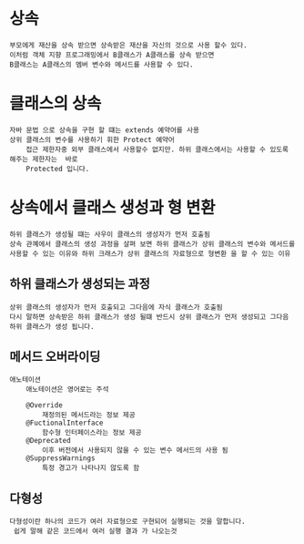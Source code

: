 
# 상속

    부모에게 재산을 상속 받으면 상속받은 재산을 자신의 것으로 사용 할수 있다.
    이처럼 객체 지향 프로그래밍에서 B클래스가 A클래스를 상속 받으면 
    B클래스는 A클래스의 멤버 변수와 메서드를 사용할 수 있다.


# 클래스의 상속

    자바 문법 으로 상속을 구현 할 떄는 extends 예약어를 사용
    상위 클래스의 변수를 사용하기 휘한 Protect 예약어
        접근 제한자중 외부 클래스에서 사용할수 없지만. 하위 클래스에서는 사용할 수 있도록 해주는 제한자는  바로 
        Protected 입니다.

# 상속에서 클래스 생성과 형 변환
    하위 클래스가 생성될 떄는 사우이 클래스의 생성자가 먼저 호출됨
    상속 관꼐에서 클래스의 생성 과정을 살펴 보면 하위 클래스가 상위 클래스의 변수와 메서드를 사용할 수 있는 이유와 하위 크래스가 상위 클래스의 자료형으로 형변환 을 할 수 있는 이유


## 하위 클래스가 생성되는 과정

    상위 클래스의 생성자가 먼저 호출되고 그다음에 자식 클래스가 호출됨
    다시 말하면 상속받은 하위 클래스가 생성 될떄 반드시 상위 클래스가 먼저 생성되고 그다음 하위 클래스가 생성 됩니다.

## 메서드 오버라이딩
    애노테이션
        애노테이션은 영어로는 주석

        @Override
            재정의된 메서드라는 정보 제공
        @FuctionalInterface
            함수형 인터페이스라는 정보 제공
        @Deprecated
            이후 버전에서 사용되지 않을 수 있는 변수 메서드의 사용 됨
        @SuppressWarnings
            특정 경고가 나타나지 않도록 함

## 다형성
    다형성이란 하나의 코드가 여러 자료형으로 구현되어 실행되는 것을 말합니다.
     쉽게 말해 같은 코드에서 여러 실행 결과 가 나오는것
     

    